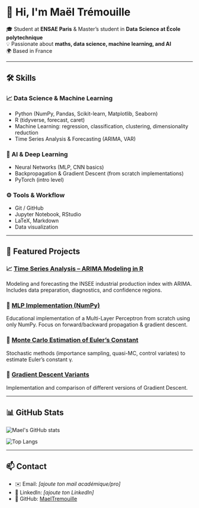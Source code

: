 # 👋 Hi, I'm Maël Trémouille  

🎓 Student at **ENSAE Paris** & Master’s student in **Data Science at École polytechnique**  
💡 Passionate about **maths, data science, machine learning, and AI**  
🌍 Based in France  

---

## 🛠 Skills  

### 📈 Data Science & Machine Learning  
- Python (NumPy, Pandas, Scikit-learn, Matplotlib, Seaborn)  
- R (tidyverse, forecast, caret)  
- Machine Learning: regression, classification, clustering, dimensionality reduction  
- Time Series Analysis & Forecasting (ARIMA, VAR)  

### 🤖 AI & Deep Learning  
- Neural Networks (MLP, CNN basics)  
- Backpropagation & Gradient Descent (from scratch implementations)  
- PyTorch (intro level)  

### ⚙️ Tools & Workflow  
- Git / GitHub  
- Jupyter Notebook, RStudio  
- LaTeX, Markdown  
- Data visualization

---

## 🚀 Featured Projects  

### 📈 [Time Series Analysis – ARIMA Modeling in R](https://github.com/MaelTremouille/LTS-ensae)  
Modeling and forecasting the INSEE industrial production index with ARIMA. Includes data preparation, diagnostics, and confidence regions.  

### 🤖 [MLP Implementation (NumPy)](https://github.com/MaelTremouille/MLP-implementation)  
Educational implementation of a Multi-Layer Perceptron from scratch using only NumPy. Focus on forward/backward propagation & gradient descent.  

### 🧮 [Monte Carlo Estimation of Euler’s Constant](https://github.com/Leooryx/Euler_Monte_Carlo)  
Stochastic methods (importance sampling, quasi-MC, control variates) to estimate Euler’s constant γ.  

### 🔽 [Gradient Descent Variants](https://github.com/MaelTremouille/gradient-descent)  
Implementation and comparison of different versions of Gradient Descent.  

---

## 📊 GitHub Stats  

![Mael's GitHub stats](https://github-readme-stats.vercel.app/api?username=MaelTremouille&show_icons=true&theme=radical)  

![Top Langs](https://github-readme-stats.vercel.app/api/top-langs/?username=MaelTremouille&layout=compact&theme=radical)  

---

## 📫 Contact  
- ✉️ Email: *[ajoute ton mail académique/pro]*  
- 🔗 LinkedIn: *[ajoute ton LinkedIn]*  
- 🐙 GitHub: [MaelTremouille](https://github.com/MaelTremouille)  
